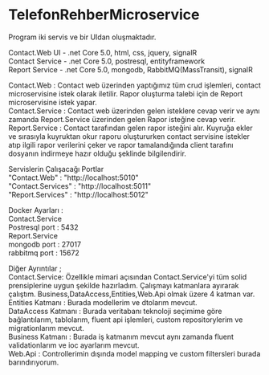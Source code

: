 # TelefonRehberMicroservice

Program iki servis ve bir UIdan oluşmaktadır.

Contact.Web UI  - .net Core 5.0, html, css, jquery, signalR <br />
Contact Service - .net Core 5.0, postresql, entityframework <br />
Report Service  - .net Core 5.0, mongodb, RabbitMQ(MassTransit), signalR <br />

Contact.Web : Contact web üzerinden yaptığımız tüm crud işlemleri, contact microservisine istek olarak iletilir. Rapor oluşturma talebi için de Report microservisine istek yapar. <br />
Contact.Service : Contact web üzerinden gelen isteklere cevap verir ve aynı zamanda Report.Service üzerinden gelen Rapor isteğine cevap verir. <br />
Report.Service : Contact tarafından gelen rapor isteğini alır. Kuyruğa ekler ve sırasıyla kuyruktan okur raporu oluştururken contact servisine istekler atıp ilgili rapor verilerini çeker ve rapor tamalandığında client tarafını dosyanın indirmeye hazır olduğu şeklinde bilgilendirir. <br />

Servislerin Çalışacağı Portlar <br />
"Contact.Web"	   : "http://localhost:5010" <br />
"Contact.Services" : "http://localhost:5011" <br />
"Report.Services"  : "http://localhost:5012" <br />

Docker Ayarları : <br />
Contact.Service <br />
	Postresql port : 5432<br />
Report.Service <br />
	mongodb port   : 27017<br />
	rabbitmq port  : 15672<br />


Diğer Ayrıntılar ;<br />
	Contact.Service: Özellikle mimari açısından Contact.Service'yi tüm solid prensiplerine uygun şekilde hazırladım. Çalışmayı katmanlara ayırarak çalıştım. Business,DataAccess,Entities,Web.Api olmak üzere 4 katman var. <br />
		Entities Katmanı	: Burada modellerim ve dtolarım mevcut. <br />
		DataAccess Katmanı	: Burada veritabanı teknoloji seçimime göre bağlantılarım, tablolarım, fluent api işlemleri, custom repositorylerim ve migrationlarım mevcut. <br />
		Business Katmanı	: Burada iş katmanım mevcut aynı zamanda fluent validationlarım ve ioc ayarlarım mevcut. <br />
		Web.Api				: Controllerimin dışında model mapping ve custom filtersleri burada barındırıyorum. <br />
